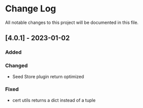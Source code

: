 # Change Log

All notable changes to this project will be documented in this file.

## [4.0.1] - 2023-01-02

### Added

### Changed

- Seed Store plugin return optimized

### Fixed

- cert utils returns a dict instead of a tuple

